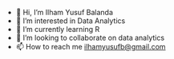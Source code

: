 - 👋 Hi, I’m Ilham Yusuf Balanda
- 👀 I’m interested in Data Analytics
- 🌱 I’m currently learning R
- 💞️ I’m looking to collaborate on data analytics 
- 📫 How to reach me ilhamyusufb@gmail.com

<!---
silentghost13/silentghost13 is a ✨ special ✨ repository because its `README.md` (this file) appears on your GitHub profile.
You can click the Preview link to take a look at your changes.
--->
